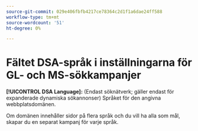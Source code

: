 ```yaml
---
source-git-commit: 029e406fbfb4217ce78364c2d1f1a6dae24ff588
workflow-type: tm+mt
source-wordcount: '51'
ht-degree: 0%

---
```

# Fältet DSA-språk i inställningarna för GL- och MS-sökkampanjer

**[!UICONTROL DSA Language]:** (Endast söknätverk; gäller endast för expanderade dynamiska sökannonser) Språket för den angivna webbplatsdomänen.

Om domänen innehåller sidor på flera språk och du vill ha alla som mål, skapar du en separat kampanj för varje språk.
